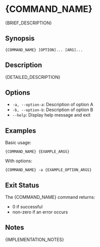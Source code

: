 # {COMMAND_NAME}

{BRIEF_DESCRIPTION}

## Synopsis

```
{COMMAND_NAME} [OPTION]... [ARG]...
```

## Description

{DETAILED_DESCRIPTION}

## Options

- `-a, --option-a`: Description of option A
- `-b, --option-b`: Description of option B
- `--help`: Display help message and exit

## Examples

Basic usage:
```
{COMMAND_NAME} {EXAMPLE_ARGS}
```

With options:
```
{COMMAND_NAME} -a {EXAMPLE_OPTION_ARGS}
```

## Exit Status

The {COMMAND_NAME} command returns:
- 0 if successful
- non-zero if an error occurs

## Notes

{IMPLEMENTATION_NOTES} 